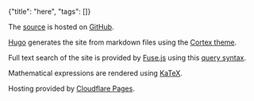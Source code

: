 {"title": "here", "tags": []}

The [source](https://github.com/melvinzhang/garden) is hosted on [GitHub](https://github.com/).

[Hugo](https://gohugo.io/) generates the site from markdown files using the [Cortex theme](https://github.com/melvinzhang/cortex).

Full text search of the site is provided by [Fuse.js](https://fusejs.io/) using this [query syntax](https://fusejs.io/examples.html#extended-search).

Mathematical expressions are rendered using [KaTeX](https://katex.org/).

Hosting provided by [Cloudflare Pages](https://pages.cloudflare.com/).

